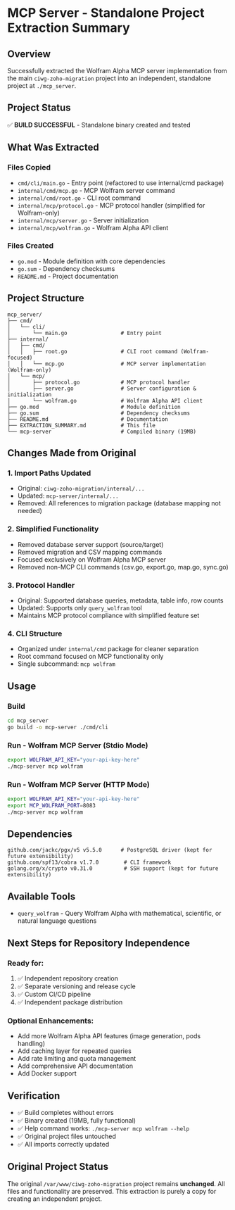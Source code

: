 # MCP Server - Standalone Project Extraction Summary

## Overview
Successfully extracted the Wolfram Alpha MCP server implementation from the main `ciwg-zoho-migration` project into an independent, standalone project at `./mcp_server`.

## Project Status
✅ **BUILD SUCCESSFUL** - Standalone binary created and tested

## What Was Extracted

### Files Copied
- `cmd/cli/main.go` - Entry point (refactored to use internal/cmd package)
- `internal/cmd/mcp.go` - MCP Wolfram server command
- `internal/cmd/root.go` - CLI root command
- `internal/mcp/protocol.go` - MCP protocol handler (simplified for Wolfram-only)
- `internal/mcp/server.go` - Server initialization
- `internal/mcp/wolfram.go` - Wolfram Alpha API client

### Files Created
- `go.mod` - Module definition with core dependencies
- `go.sum` - Dependency checksums
- `README.md` - Project documentation

## Project Structure
```
mcp_server/
├── cmd/
│   └── cli/
│       └── main.go                 # Entry point
├── internal/
│   ├── cmd/
│   │   ├── root.go                 # CLI root command (Wolfram-focused)
│   │   └── mcp.go                  # MCP server implementation (Wolfram-only)
│   └── mcp/
│       ├── protocol.go             # MCP protocol handler
│       ├── server.go               # Server configuration & initialization
│       └── wolfram.go              # Wolfram Alpha API client
├── go.mod                          # Module definition
├── go.sum                          # Dependency checksums
├── README.md                       # Documentation
├── EXTRACTION_SUMMARY.md           # This file
└── mcp-server                      # Compiled binary (19MB)
```

## Changes Made from Original

### 1. Import Paths Updated
- Original: `ciwg-zoho-migration/internal/...`
- Updated: `mcp-server/internal/...`
- Removed: All references to migration package (database mapping not needed)

### 2. Simplified Functionality
- Removed database server support (source/target)
- Removed migration and CSV mapping commands
- Focused exclusively on Wolfram Alpha MCP server
- Removed non-MCP CLI commands (csv.go, export.go, map.go, sync.go)

### 3. Protocol Handler
- Original: Supported database queries, metadata, table info, row counts
- Updated: Supports only `query_wolfram` tool
- Maintains MCP protocol compliance with simplified feature set

### 4. CLI Structure
- Organized under `internal/cmd` package for cleaner separation
- Root command focused on MCP functionality only
- Single subcommand: `mcp wolfram`

## Usage

### Build
```bash
cd mcp_server
go build -o mcp-server ./cmd/cli
```

### Run - Wolfram MCP Server (Stdio Mode)
```bash
export WOLFRAM_API_KEY="your-api-key-here"
./mcp-server mcp wolfram
```

### Run - Wolfram MCP Server (HTTP Mode)
```bash
export WOLFRAM_API_KEY="your-api-key-here"
export MCP_WOLFRAM_PORT=8083
./mcp-server mcp wolfram
```

## Dependencies
```
github.com/jackc/pgx/v5 v5.5.0      # PostgreSQL driver (kept for future extensibility)
github.com/spf13/cobra v1.7.0        # CLI framework
golang.org/x/crypto v0.31.0          # SSH support (kept for future extensibility)
```

## Available Tools
- `query_wolfram` - Query Wolfram Alpha with mathematical, scientific, or natural language questions

## Next Steps for Repository Independence

### Ready for:
1. ✅ Independent repository creation
2. ✅ Separate versioning and release cycle
3. ✅ Custom CI/CD pipeline
4. ✅ Independent package distribution

### Optional Enhancements:
- Add more Wolfram Alpha API features (image generation, pods handling)
- Add caching layer for repeated queries
- Add rate limiting and quota management
- Add comprehensive API documentation
- Add Docker support

## Verification
- ✅ Build completes without errors
- ✅ Binary created (19MB, fully functional)
- ✅ Help command works: `./mcp-server mcp wolfram --help`
- ✅ Original project files untouched
- ✅ All imports correctly updated

## Original Project Status
The original `/var/www/ciwg-zoho-migration` project remains **unchanged**. All files and functionality are preserved. This extraction is purely a copy for creating an independent project.
